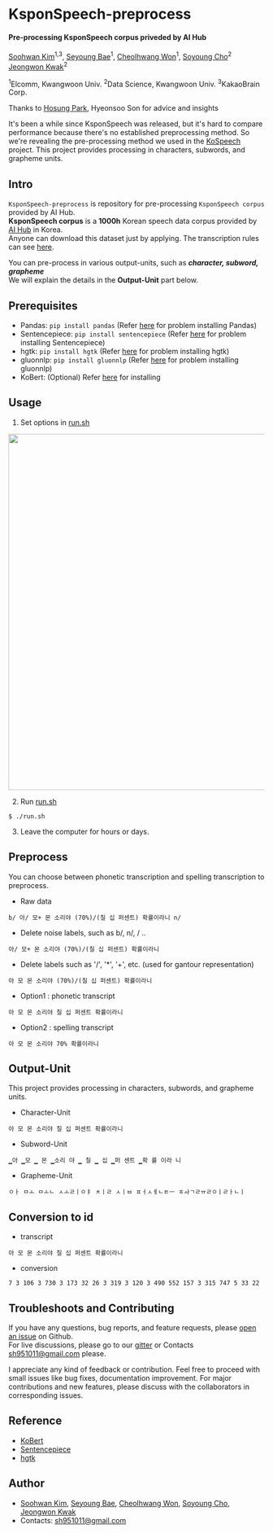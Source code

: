 # KsponSpeech-preprocess
#### Pre-processing KsponSpeech corpus priveded by AI Hub
  
[Soohwan Kim](https://github.com/sooftware)<sup>1,3</sup>, [Seyoung Bae](https://github.com/triplet02)<sup>1</sup>, [Cheolhwang Won](https://github.com/wch18735)<sup>1</sup>, [Soyoung Cho](https://github.com/SoYoungCho)<sup>2</sup> [Jeongwon Kwak](https://github.com/jeongwonkwak)<sup>2</sup>  
  
<sup>1</sup>Elcomm, Kwangwoon Univ. <sup>2</sup>Data Science, Kwangwoon Univ. <sup>3</sup>KakaoBrain Corp.  
  
Thanks to [Hosung Park](https://github.com/indra622), Hyeonsoo Son for advice and insights
   
It's been a while since KsponSpeech was released, but it's hard to compare performance because there's no established preprocessing method. So we're revealing the pre-processing method we used in the [KoSpeech](https://github.com/sooftware/KoSpeech) project. This project provides processing in characters, subwords, and grapheme units.    
  
## Intro

`KsponSpeech-preprocess` is repository for pre-processing `KsponSpeech corpus` provided by AI Hub.  
**KsponSpeech corpus** is a **1000h** Korean speech data corpus provided by [AI Hub](http://www.aihub.or.kr/) in Korea.   
Anyone can download this dataset just by applying. The transcription rules can see [here](http://www.aihub.or.kr/sites/default/files/2019-12/%ED%95%9C%EA%B5%AD%EC%96%B4%20%EC%9D%8C%EC%84%B1%20%EC%A0%84%EC%82%AC%EA%B7%9C%EC%B9%99%20v1.0.pdf).  
  
You can pre-process in various output-units, such as ***character, subword, grapheme***  
We will explain the details in the **Output-Unit** part below.
   
## Prerequisites
* Pandas: `pip install pandas` (Refer [here](https://github.com/pandas-dev/pandas) for problem installing Pandas)  
* Sentencepiece: `pip install sentencepiece` (Refer [here](https://github.com/google/sentencepiece) for problem installing Sentencepiece) 
* hgtk: `pip install hgtk` (Refer [here](https://github.com/bluedisk/hangul-toolkit) for problem installing hgtk)   
* gluonnlp: `pip install gluonnlp` (Refer [here](https://github.com/dmlc/gluon-nlp) for problem installing gluonnlp)
* KoBert: (Optional) Refer [here](https://github.com/SKTBrain/KoBERT) for installing   
  
## Usage
  
1. Set options in [run.sh](https://github.com/sooftware/KsponSpeech-preprocess/blob/master/run.sh)  
  
<img src="https://user-images.githubusercontent.com/42150335/90811422-8ae6c800-e35f-11ea-8768-5b9cd3417fab.png" width=700>
  
  
2. Run [run.sh](https://github.com/sooftware/KsponSpeech-preprocess/blob/master/run.sh)  
```shell
$ ./run.sh
```
  
3. Leave the computer for hours or days.  
   
## Preprocess
  
You can choose between phonetic transcription and spelling transcription to preprocess.  
  
* Raw data
```
b/ 아/ 모+ 몬 소리야 (70%)/(칠 십 퍼센트) 확률이라니 n/
``` 
  
* Delete noise labels, such as b/, n/, / ..
```
아/ 모+ 몬 소리야 (70%)/(칠 십 퍼센트) 확률이라니
```
  
* Delete labels such as '/', '*', '+', etc. (used for gantour representation)
```
아 모 몬 소리야 (70%)/(칠 십 퍼센트) 확률이라니
```
  
* Option1 : phonetic transcript
```
아 모 몬 소리야 칠 십 퍼센트 확률이라니
```

* Option2 : spelling transcript
```
아 모 몬 소리야 70% 확률이라니
```
  
## Output-Unit
   
This project provides processing in characters, subwords, and grapheme units.   
  
* Character-Unit
```
아 모 몬 소리야 칠 십 퍼센트 확률이라니
```
  
* Subword-Unit
```
▁아 ▁모 ▁ 몬 ▁소리 야 ▁ 칠 ▁ 십 ▁퍼 센트 ▁확 률 이라 니
```

* Grapheme-Unit
```
ㅇㅏ ㅁㅗ ㅁㅗㄴ ㅅㅗㄹㅣㅇㅑ ㅊㅣㄹ ㅅㅣㅂ ㅍㅓㅅㅔㄴㅌㅡ ㅎㅘㄱㄹㅠㄹㅇㅣㄹㅏㄴㅣ
```
   
## Conversion to id
  
* transcript
```
아 모 몬 소리야 칠 십 퍼센트 확률이라니
```

* conversion
```
7 3 106 3 730 3 173 32 26 3 319 3 120 3 490 552 157 3 315 747 5 33 22
```
   
## Troubleshoots and Contributing
  
If you have any questions, bug reports, and feature requests, please [open an issue](https://github.com/sooftware/KsponSpeech.preprocess/issues) on Github.   
For live discussions, please go to our [gitter](https://gitter.im/Korean-Speech-Recognition/community) or Contacts sh951011@gmail.com please.  
  
I appreciate any kind of feedback or contribution.  Feel free to proceed with small issues like bug fixes, documentation improvement.  For major contributions and new features, please discuss with the collaborators in corresponding issues.  
  
## Reference
  
* [KoBert](https://github.com/SKTBrain/KoBERT)  
* [Sentencepiece](https://github.com/google/sentencepiece)  
* [hgtk](https://github.com/bluedisk/hangul-toolkit)  
  
## Author
* [Soohwan Kim](https://github.com/sooftware), [Seyoung Bae](https://github.com/triplet02),  [Cheolhwang Won](https://github.com/wch18735), [Soyoung Cho](https://github.com/SoYoungCho), [Jeongwon Kwak](https://github.com/jeongwonkwak)
* Contacts: sh951011@gmail.com
